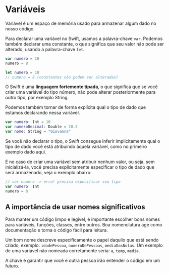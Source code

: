 # Variáveis

Variável é um espaço de memória usado para armazenar algum dado no nosso código.

Para declarar uma variável no Swift, usamos a palavra-chave `var`. Podemos também declarar uma constante, o que significa que seu valor não pode ser alterado, usando a palavra-chave `let`.

```swift
var numero = 10
numero = 8
```

```swift
let numero = 10
// numero = 8 (constantes não podem ser alteradas) 
```

O Swift é uma **linguagem fortemente tipada**, o que significa que se você criar uma variável do tipo número, não pode alterar posteriormente para outro tipo, por exemplo String.

Podemos também tornar de forma explícita qual o tipo de dado que estamos declarando nessa variável.

```swift
var numero: Int = 10
var numeroDecimal: Double = 10.5
var nome: String = "Giovanna"
```

Se você não declarar o tipo, o Swift consegue inferir implicitamente qual o tipo de dado você está atribuindo àquela variável, como no primeiro exemplo dado aqui.

E no caso de criar uma variável sem atribuir nenhum valor, ou seja, sem inicializá-la, você precisa explicitamente especificar o tipo de dado que será armazenado, veja o exemplo abaixo:

```swift
// var numero -> erro! precisa especificar seu tipo
var numero: Int
numero = 8
```

## A importância de usar nomes significativos

Para manter um código limpo e legível, é importante escolher bons nomes para variáveis, funções, classes, entre outros. Boa nomenclatura age como documentação e torna o código fácil para leitura. 

Um bom nome descreve especificamente o papel daquilo que está sendo criado, exemplo: `idadePessoa`, `numeroDePessoas`, `mediaDasNotas`. Um exemplo de uma variável não nomeada corretamente seria: `a`, `temp`, `media`.

A chave é garantir que você e outra pessoa irão entender o código em um futuro.


